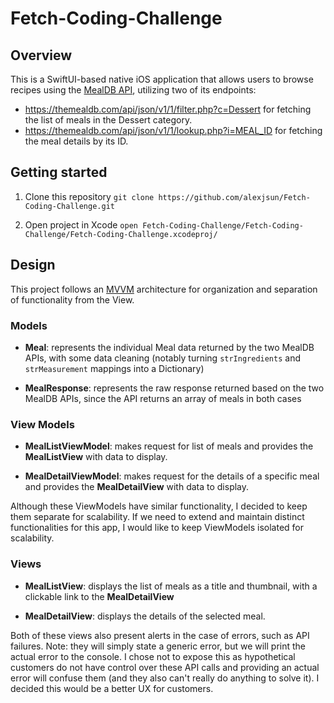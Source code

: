 # Fetch-Coding-Challenge

## Overview

This is a SwiftUI-based native iOS application that allows users to browse recipes using the [MealDB API](https://themealdb.com/api.php), utilizing two of its endpoints:

- https://themealdb.com/api/json/v1/1/filter.php?c=Dessert for fetching the list of meals in the Dessert category.
- https://themealdb.com/api/json/v1/1/lookup.php?i=MEAL_ID for fetching the meal details by its ID.

## Getting started

1. Clone this repository
`git clone https://github.com/alexjsun/Fetch-Coding-Challenge.git`

2. Open project in Xcode
`open Fetch-Coding-Challenge/Fetch-Coding-Challenge/Fetch-Coding-Challenge.xcodeproj/`

## Design

This project follows an [MVVM](https://en.wikipedia.org/wiki/Model%E2%80%93view%E2%80%93viewmodel) architecture for organization and separation of functionality from the View.

### Models

- **Meal**: represents the individual Meal data returned by the two MealDB APIs, with some data cleaning (notably turning `strIngredients` and `strMeasurement` mappings into a Dictionary)

- **MealResponse**: represents the raw response returned based on the two MealDB APIs, since the API returns an array of meals in both cases

### View Models

- **MealListViewModel**: makes request for list of meals and provides the **MealListView** with data to display. 

- **MealDetailViewModel**: makes request for the details of a specific meal and provides the **MealDetailView** with data to display. 

Although these ViewModels have similar functionality, I decided to keep them separate for scalability. If we need to extend and maintain distinct functionalities for this app, I would like to keep ViewModels isolated for scalability.

### Views

- **MealListView**: displays the list of meals as a title and thumbnail, with a clickable link to the **MealDetailView**

- **MealDetailView**: displays the details of the selected meal. 

Both of these views also present alerts in the case of errors, such as API failures. Note: they will simply state a generic error, but we will print the actual error to the console. I chose not to expose this as hypothetical customers do not have control over these API calls and providing an actual error will confuse them (and they also can't really do anything to solve it). I decided this would be a better UX for customers.
